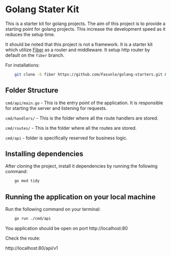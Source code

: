 # Golang Stater Kit

This is a starter kit for golang projects. The aim of this project is to provide a starting point for golang projects. This increase the development speed as it reduces the setup time.

It should be noted that this project is not a framework. It is a starter kit which utilize [Fiber](https://docs.gofiber.io/)  as a router and middleware. It setup http router by default on the `fiber` branch.

For installations:

```bash
    git clone -b fiber https://github.com/Fasunle/golang-starters.git && rm -rf .git

```

## Folder Structure

`cmd/api/main.go` - This is the entry point of the application. It is responsible for starting the server and listening for requests.

`cmd/handlers/` - This is the folder where all the route handlers are stored.

`cmd/routes/` - This is the folder where all the routes are stored.

`cmd/api` - folder is specifically reserved for business logic.

## Installing dependencies

After cloning the project, install it dependencies by  running the following command:

```bash
    go mod tidy
```

## Running the application on your local machine

Run the following command on your terminal:

```bash
    go run ./cmd/api
```

You application should be open on port http://localhost:80

Check the route:

http://localhost:80/api/v1